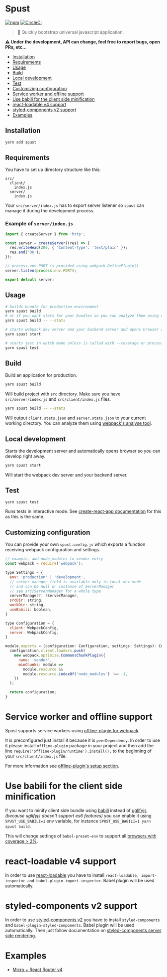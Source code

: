 # Spust

[![npm](https://img.shields.io/npm/v/spust.svg)](https://www.npmjs.com/package/spust)
[![CircleCI](https://circleci.com/gh/michalkvasnicak/spust.svg?style=svg&circle-token=39f82c45c86ac3cd0b5a94f62a1c41919edd86ec)](https://circleci.com/gh/michalkvasnicak/spust)

> 🚀 Quickly bootstrap universal javascript application.

**⚠️ Under the development, API can change, feel free to report bugs, open PRs, etc...**

* [Installation](#installation)
* [Requirements](#requirements)
* [Usage](#usage)
* [Build](#build)
* [Local development](#local-development)
* [Test](#test)
* [Customizing configuration](#customizing-configuration)
* [Service worker and offline support](#service-worker-and-offline-support)
* [Use babili for the client side minification](#use-babili-for-the-client-side-minification)
* [react-loadable v4 support](#react-loadable-v4-support)
* [styled-components v2 support](#styled-components-v2-support)
* [Examples](#examples)

## Installation

```sh
yarn add spust
```

## Requirements

You have to set up directory structure like this:

```
src/
  client/
    index.js
  server/
    index.js
```

Your `src/server/index.js` has to export server listener so `spust` can manage it during the development process.

### Example of `server/index.js`

```js
import { createServer } from 'http';

const server = createServer((res) => {
  res.writeHead(200, { 'Content-Type': 'text/plain' });
  res.end('OK');
});

// process.env.PORT is provided using webpack.DefinePlugin()
server.listen(process.env.PORT);

export default server;
```

## Usage

```sh
# builds bundle for production environment
yarn spust build
# or if you want stats for your bundles so you can analyze them using webpack analyse
yarn spust build -- --stats
```

```sh
# starts webpack dev server and your backend server and opens browser automatically
yarn spust start
```

```sh
# starts jest in watch mode unless is called with --coverage or process.env.CI is set
yarn spust test
```

## Build

Build an application for production.

```sh
yarn spust build
```

Will build project with `src` directory. Make sure you have `src/server/index.js` and `src/client/index.js` files.

```sh
yarn spust build -- --stats
```

Will output `client.stats.json` and `server.stats.json` to your current working directory. You can analyze them using [webpack's analyse tool](https://webpack.github.io/analyse/).

## Local development

Starts the development server and automatically opens browser so you can develop right away.

```sh
yarn spust start
```

Will start the webpack dev server and your backend server.

## Test

```sh
yarn spust test
```

Runs tests in interactive mode. See [create-react-app documentation](https://github.com/facebookincubator/create-react-app/blob/master/packages/react-scripts/template/README.md#running-tests) for this as this is the same.

## Customizing configuration

You can provide your own `spust.config.js` which exports a function receiving webpack configuration and settings.

```js
// example, add node_modules to vendor entry
const webpack = require('webpack');

type Settings = {
  env: 'production' | 'development',
  // server manager field is available only in local dev mode
  // and can be null or instance of ServerManager
  // see src/ServerManager for a whole type
  serverManager?: ?ServerManager,
  srcDir: string,
  workDir: string,
  useBabili: boolean,
}

type Configuration = {
  client: WebpackConfig,
  server: WebpackConfig,
}

module.exports = (configuration: Configuration, settings: Settings): Configuration => {
  configuration.client.loaders.push(
    new webpack.optimize.CommonsChunkPlugin({
      name: 'vendor',
      minChunks: module =>
        module.resource &&
        module.resource.indexOf('node_modules') !== -1,
    })
  );

  return configuration;
}
```

# Service worker and offline support

Spust supports service workers using [offline-plugin for webpack](https://github.com/NekR/offline-plugin).

It is preconfigured just install it because it is `peerDependency`. In order to use it please install `offline-plugin` package in your project and then add the line `require('offline-plugin/runtime').install();` to the beginning of your `src/client/index.js` file.

For more information see [offline-plugin's setup section](https://github.com/NekR/offline-plugin#setup).

# Use babili for the client side minification

If you want to minify client side bundle using [babili](https://github.com/babel/babili) instead of [uglifyjs](https://github.com/mishoo/UglifyJS) *(because uglifyjs doesn't support es6 features)* you can enable it using `SPUST_USE_BABILI=1` env variable, for instance `SPUST_USE_BABILI=1 yarn spust build`.

This will change settings of `babel-preset-env` to support all [browsers with coverage > 2%](http://browserl.ist/?q=%3E+2%25).

# react-loadable v4 support

In order to use [react-loadable](https://github.com/thejameskyle/react-loadable) you have to install `react-loadable, import-inspector and babel-plugin-import-inspector`. Babel plugin will be used automatically.

# styled-components v2 support

In order to use [styled-components v2](https://www.styled-components.com/docs) you have to install `styled-components` and `babel-plugin-styled-components`. Babel plugin will be used automatically. Then just follow documentation on [styled-components server side rendering](https://www.styled-components.com/docs/advanced#server-side-rendering).

# Examples

* [Micro + React Router v4](https://github.com/michalkvasnicak/spust-examples)
